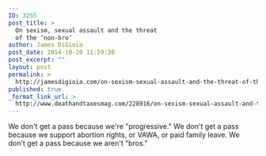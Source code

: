 ```yaml
---
ID: 3255
post_title: >
  On sexism, sexual assault and the threat
  of the ‘non-bro’
author: James DiGioia
post_date: 2014-10-20 11:59:38
post_excerpt: ""
layout: post
permalink: >
  http://jamesdigioia.com/on-sexism-sexual-assault-and-the-threat-of-the-non-bro/
published: true
_format_link_url: >
  http://www.deathandtaxesmag.com/228916/on-sexism-sexual-assault-and-the-threat-of-the-non-bro/
---
```

We don't get a pass because we're "progressive." We don't get a pass because we support abortion rights, or VAWA, or paid family leave. We don't get a pass because we aren't "bros."